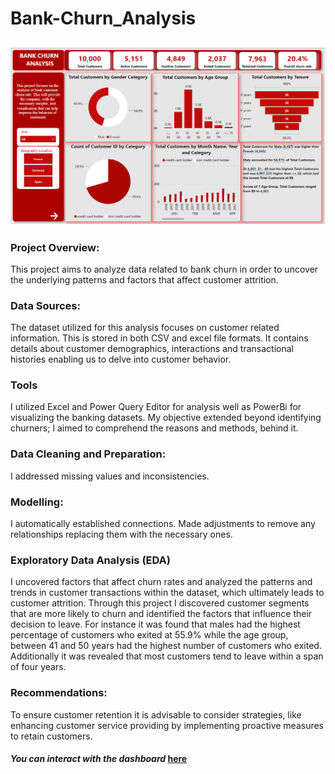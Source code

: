 # Bank-Churn_Analysis

![](Bank-Churn_Dashboard.png)
---

### Project Overview:
This project aims to analyze data related to bank churn in order to uncover the underlying patterns and factors that affect customer attrition.

### Data Sources:
The dataset utilized for this analysis focuses on customer related information. This is stored in both CSV and excel file formats. It contains details about customer demographics, interactions and transactional histories enabling us to delve into customer behavior.

### Tools
I utilized Excel and Power Query Editor for analysis well as PowerBi for visualizing the banking datasets. My objective extended beyond identifying churners; I aimed to comprehend the reasons and methods, behind it.

### Data Cleaning and Preparation:
I addressed missing values and inconsistencies.

### Modelling:
I automatically established connections. Made adjustments to remove any relationships replacing them with the necessary ones.





### Exploratory Data Analysis (EDA)
I uncovered factors that affect churn rates and analyzed the patterns and trends in customer transactions within the dataset, which ultimately leads to customer attrition.
Through this project I discovered customer segments that are more likely to churn and identified the factors that influence their decision to leave. For instance it was found that males had the highest percentage of customers who exited at 55.9% while the age group, between 41 and 50 years had the highest number of customers who exited. Additionally it was revealed that most customers tend to leave within a span of four years.

### Recommendations:
To ensure customer retention it is advisable to consider strategies, like enhancing customer service providing by implementing proactive measures to retain customers.

#### _You can interact with the dashboard_ [here](https://app.powerbi.com/links/t0mN9DaXwX?ctid=7a7d9927-84e9-4910-b10f-850c64b28029&pbi_source=linkShare)
